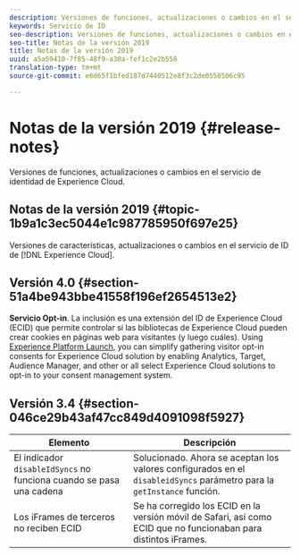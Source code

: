 ```yaml
---
description: Versiones de funciones, actualizaciones o cambios en el servicio de identidad de Experience Cloud.
keywords: Servicio de ID
seo-description: Versiones de funciones, actualizaciones o cambios en el servicio de identidad de Experience Cloud.
seo-title: Notas de la versión 2019
title: Notas de la versión 2019
uuid: a5a59410-7f85-48f9-a30a-fef1c2e2b558
translation-type: tm+mt
source-git-commit: e6d65f1bfed187d7440512e8f3c2de0550506c95

---
```



# Notas de la versión 2019 {#release-notes}

Versiones de funciones, actualizaciones o cambios en el servicio de identidad de Experience Cloud.

## Notas de la versión 2019 {#topic-1b9a1c3ec5044e1c987785950f697e25}

Versiones de características, actualizaciones o cambios en el servicio de ID de [!DNL Experience Cloud].

## Versión 4.0 {#section-51a4be943bbe41558f196ef2654513e2}

**Servicio Opt-in**. La inclusión es una extensión del ID de Experience Cloud (ECID) que permite controlar si las bibliotecas de Experience Cloud pueden crear cookies en páginas web para visitantes (y luego cuáles). Using [Experience Platform Launch](https://docs.adobelaunch.com/), you can simplify gathering visitor opt-in consents for Experience Cloud solution by enabling Analytics, Target, Audience Manager, and other or all select Experience Cloud solutions to opt-in to your consent management system.

## Versión 3.4 {#section-046ce29b43af47cc849d4091098f5927}

| Elemento | Descripción |
|---|---|
| El indicador `disableIdSyncs` no funciona cuando se pasa una cadena | Solucionado. Ahora se aceptan los valores configurados en el `disableidSyncs` parámetro para la `getInstance` función. |
| Los iFrames de terceros no reciben ECID | Se ha corregido los ECID en la versión móvil de Safari, así como ECID que no funcionaban para distintos iFrames. |

